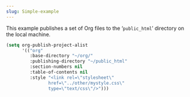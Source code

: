 ```yaml
---
slug: Simple-example
---
```


This example publishes a set of Org files to the ‘`public_html`’ directory on the local machine.

```lisp
(setq org-publish-project-alist
      '(("org"
         :base-directory "~/org/"
         :publishing-directory "~/public_html"
         :section-numbers nil
         :table-of-contents nil
         :style "<link rel=\"stylesheet\"
                href=\"../other/mystyle.css\"
                type=\"text/css\"/>")))
```
